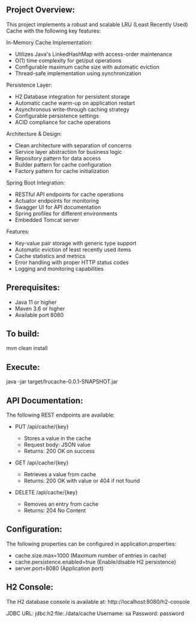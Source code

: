 Project Overview:
------------------
This project implements a robust and scalable LRU (Least Recently Used) Cache with the following key features:

In-Memory Cache Implementation:
- Utilizes Java's LinkedHashMap with access-order maintenance
- O(1) time complexity for get/put operations
- Configurable maximum cache size with automatic eviction
- Thread-safe implementation using synchronization

Persistence Layer:
- H2 Database integration for persistent storage
- Automatic cache warm-up on application restart
- Asynchronous write-through caching strategy
- Configurable persistence settings
- ACID compliance for cache operations

Architecture & Design:
- Clean architecture with separation of concerns
- Service layer abstraction for business logic
- Repository pattern for data access
- Builder pattern for cache configuration
- Factory pattern for cache initialization

Spring Boot Integration:
- RESTful API endpoints for cache operations
- Actuator endpoints for monitoring
- Swagger UI for API documentation
- Spring profiles for different environments
- Embedded Tomcat server

Features:
- Key-value pair storage with generic type support
- Automatic eviction of least recently used items
- Cache statistics and metrics
- Error handling with proper HTTP status codes
- Logging and monitoring capabilities

Prerequisites:
-------------
- Java 11 or higher
- Maven 3.6 or higher
- Available port 8080

To build:
----------
mvn clean install

Execute:
---------
java -jar target/lrucache-0.0.1-SNAPSHOT.jar


API Documentation:
-----------------
The following REST endpoints are available:

- PUT /api/cache/{key}
  - Stores a value in the cache
  - Request body: JSON value
  - Returns: 200 OK on success

- GET /api/cache/{key}
  - Retrieves a value from cache
  - Returns: 200 OK with value or 404 if not found

- DELETE /api/cache/{key}
  - Removes an entry from cache
  - Returns: 204 No Content

Configuration:
-------------
The following properties can be configured in application.properties:

- cache.size.max=1000 (Maximum number of entries in cache)
- cache.persistence.enabled=true (Enable/disable H2 persistence)
- server.port=8080 (Application port)

H2 Console:
-----------
The H2 database console is available at:
http://localhost:8080/h2-console

JDBC URL: jdbc:h2:file:./data/cache
Username: sa
Password: password

